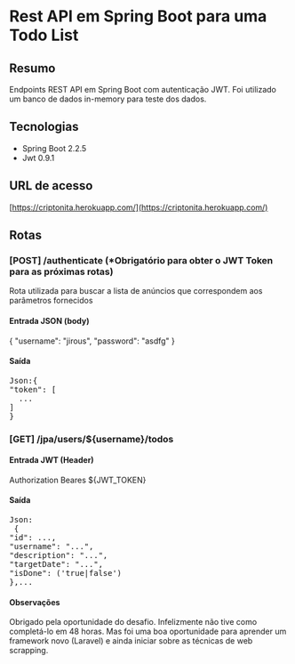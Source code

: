 # Rest API em Spring Boot para uma Todo List

## Resumo

Endpoints REST API em Spring Boot com autenticação JWT. Foi utilizado um banco de dados in-memory para teste dos dados.

## Tecnologias

- Spring Boot 2.2.5
- Jwt 0.9.1

## URL de acesso

[https://criptonita.herokuapp.com/](https://criptonita.herokuapp.com/)

## Rotas

### [POST] /authenticate (*Obrigatório para obter o JWT Token para as próximas rotas)
Rota utilizada para buscar a lista de anúncios que correspondem aos parâmetros fornecidos

#### Entrada JSON (body)
{
  "username": "jirous",
  "password": "asdfg"
}

#### Saída
<pre>
Json:{
"token": [
  ...
]
}
</pre>

### [GET] /jpa/users/${username}/todos 

#### Entrada JWT (Header)
Authorization Beares ${JWT_TOKEN}

#### Saída
<pre>
Json:
 {
"id": ...,
"username": "...",
"description": "...",
"targetDate": "...",
"isDone": ('true|false')
},...
</pre>



#### Observações
Obrigado pela oportunidade do desafio. Infelizmente não tive como completá-lo em 48 horas. Mas foi uma boa oportunidade para aprender um framework novo (Laravel) e ainda iniciar sobre as técnicas de web scrapping.